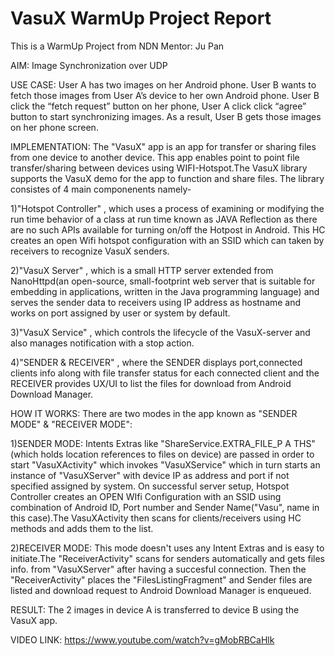 # VasuX WarmUp Project Report

This is a WarmUp Project from NDN Mentor: Ju Pan


AIM: Image Synchronization over UDP


USE CASE: User A has two images on her Android phone. User B wants to fetch those images from User A’s device to her own Android phone. User B click the “fetch request” button on her phone, User A click click “agree” button to start synchronizing images. As a result, User B gets those images on her phone screen.


IMPLEMENTATION: The "VasuX" app is an app for transfer or sharing files from one device to another device. This app enables point to point file transfer/sharing between devices
 using WIFI-Hotspot.The VasuX library supports the VasuX demo for the app to function and share files. The library consistes of 4 main componenents namely-
 
1)"Hotspot Controller" , which uses a process of examining or modifying the run time behavior of a class at run time known as JAVA Reflection as there are no such APIs available for turning on/off the Hotpost in Android. This HC creates an open Wifi hotspot configuration with an SSID which can taken by receivers to recognize VasuX senders.

2)"VasuX Server" , which is a small HTTP server extended from NanoHttpd(an open-source, small-footprint web server that is suitable for embedding in applications, written in the Java programming language) and serves the sender data to receivers using IP address as hostname and works on port assigned by user or system by default.

3)"VasuX Service" , which controls the lifecycle of the VasuX-server and also manages notification with a stop action.

4)"SENDER & RECEIVER" , where the SENDER displays port,connected clients info along with file transfer status for each connected client and the RECEIVER provides UX/UI to list the files for download from Android Download Manager.

HOW IT WORKS: There are two modes in the app known as "SENDER MODE" & "RECEIVER MODE":
 
1)SENDER MODE: Intents Extras like "ShareService.EXTRA_FILE_P A THS"(which holds location references to files on device) are passed in order to start "VasuXActivity" which invokes "VasuXService" which in turn starts an instance of "VasuXServer" with device IP as address and port if not specified assigned by system. On successful server setup, Hotspot Controller creates an OPEN WIfi Configuration with an SSID using combination of Android ID, Port number and Sender Name("Vasu", name in this case).The VasuXActivity then scans for clients/receivers using HC methods and adds them to the list.

2)RECEIVER MODE: This mode doesn't uses any Intent Extras and is easy to initiate.The "ReceiverActivity" scans for senders automatically and gets files info. from "VasuXServer" after having a succesful connection. Then the "ReceiverActivity" places the "FilesListingFragment" and Sender files are listed and download request to Android Download Manager is enqueued.

RESULT: The 2 images in device A is transferred to device B using the VasuX app.


VIDEO LINK: https://www.youtube.com/watch?v=gMobRBCaHlk
